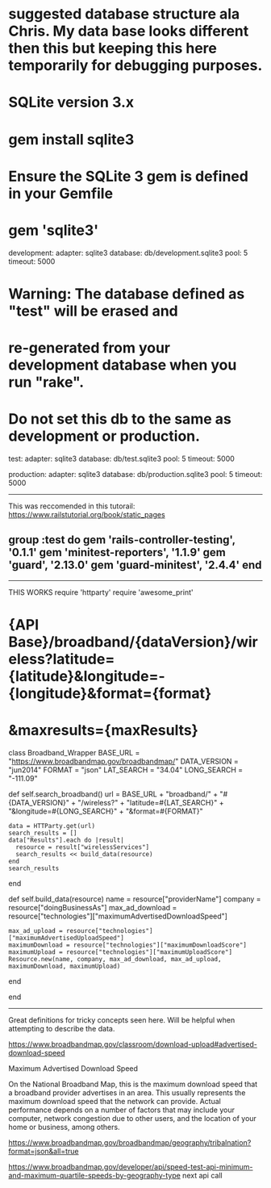 # suggested database structure ala Chris. My data base looks different then this but keeping this here temporarily for debugging purposes.

# SQLite version 3.x
#   gem install sqlite3
#
#   Ensure the SQLite 3 gem is defined in your Gemfile
#   gem 'sqlite3'
development:
  adapter: sqlite3
  database: db/development.sqlite3
  pool: 5
  timeout: 5000

# Warning: The database defined as "test" will be erased and
# re-generated from your development database when you run "rake".
# Do not set this db to the same as development or production.
test:
  adapter: sqlite3
  database: db/test.sqlite3
  pool: 5
  timeout: 5000

production:
  adapter: sqlite3
  database: db/production.sqlite3
  pool: 5
  timeout: 5000
_______________________________
This was reccomended in this tutorail: https://www.railstutorial.org/book/static_pages

group :test do
  gem 'rails-controller-testing', '0.1.1'
  gem 'minitest-reporters',       '1.1.9'
  gem 'guard',                    '2.13.0'
  gem 'guard-minitest',           '2.4.4'
end
---------------------------------------------
<!-- <section>
  <h1>What's your speed?</h1>
  <div class="container" width="940px">
    <div class="row-fluid">
      <div class="span6 divide">
        <div class="container">
          <form action="">
            <div class="row">
              <div>
                <label>Lattitude</label><input class="span3" placeholder=" Lattitude" type="text">
                <label>Longitude</label><input class="span3" placeholder="Longitude" type="text">
                <div><button class="btn btn-primary">search</button>
                </div>
              </div>
            </div>
          </form>
        </div>
      </div>
    </div>
  </div>
</section> -->


---------------------------------------------
THIS WORKS
require 'httparty'
require 'awesome_print'
# {API Base}/broadband/{dataVersion}/wireless?latitude={latitude}&longitude=-{longitude}&format={format}

# &maxresults={maxResults}
class Broadband_Wrapper
  BASE_URL = "https://www.broadbandmap.gov/broadbandmap/"
  DATA_VERSION = "jun2014"
  FORMAT = "json"
  LAT_SEARCH = "34.04"
  LONG_SEARCH = "-111.09"

  def self.search_broadband()
    url = BASE_URL + "broadband/" + "#{DATA_VERSION}" + "/wireless?" + "latitude=#{LAT_SEARCH}" + "&longitude=#{LONG_SEARCH}" + "&format=#{FORMAT}"

    data = HTTParty.get(url)
    search_results = []
    data["Results"].each do |result|
      resource = result["wirelessServices"]
      search_results << build_data(resource)
    end
    search_results
  end

  def self.build_data(resource)
    name = resource["providerName"]
    company = resource["doingBusinessAs"]
    max_ad_download = resource["technologies"]["maximumAdvertisedDownloadSpeed"]

    max_ad_upload = resource["technologies"]["maximumAdvertisedUploadSpeed"]
    maximumDownload = resource["technologies"]["maximumDownloadScore"]
    maximumUpload = resource["technologies"]["maximumUploadScore"]
    Resource.new(name, company, max_ad_download, max_ad_upload, maximumDownload, maximumUpload)
  end


end


------------------------------------------------
Great definitions for tricky concepts seen here. Will be helpful when attempting to describe the data.

https://www.broadbandmap.gov/classroom/download-upload#advertised-download-speed

Maximum Advertised Download Speed

On the National Broadband Map, this is the maximum download speed that a broadband provider advertises in an area. This usually represents the maximum download speed that the network can provide. Actual performance depends on a number of factors that may include your computer, network congestion due to other users, and the location of your home or business, among others.



https://www.broadbandmap.gov/broadbandmap/geography/tribalnation?format=json&all=true


https://www.broadbandmap.gov/developer/api/speed-test-api-minimum-and-maximum-quartile-speeds-by-geography-type next api call 
